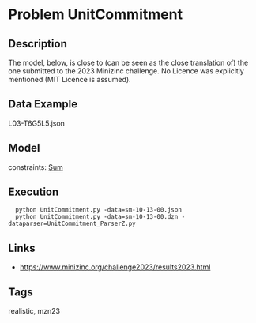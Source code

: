 # Problem UnitCommitment
## Description
The model, below, is close to (can be seen as the close translation of) the one submitted to the 2023 Minizinc challenge.
No Licence was explicitly mentioned (MIT Licence is assumed).

## Data Example
  L03-T6G5L5.json

## Model
  constraints: [Sum](http://pycsp.org/documentation/constraints/Sum)

## Execution
```
  python UnitCommitment.py -data=sm-10-13-00.json
  python UnitCommitment.py -data=sm-10-13-00.dzn -dataparser=UnitCommitment_ParserZ.py
```

## Links
  - https://www.minizinc.org/challenge2023/results2023.html

## Tags
  realistic, mzn23
